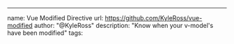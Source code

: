 ---
name: Vue Modified Directive
url: https://github.com/KyleRoss/vue-modified
author: "@KyleRoss"
description: "Know when your v-model's have been modified"
tags: